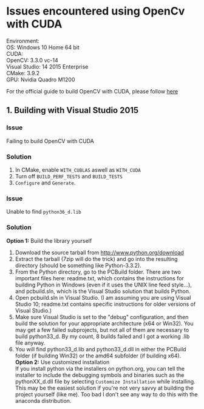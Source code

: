 # Issues encountered using OpenCv with CUDA
Environment:  
OS: Windows 10 Home 64 bit  
CUDA:  
OpenCV:  3.3.0 vc-14  
Visual Studio:  14 2015 Enterprise  
CMake: 3.9.2  
GPU: Nvidia Quadro M1200  

For the official guide to build OpenCV with CUDA, please follow [here](http://docs.opencv.org/master/d3/d52/tutorial_windows_install.html)  

## 1. Building with Visual Studio 2015
### Issue
Failing to build OpenCV with CUDA  
### Solution
1. In CMake, enable `WITH_CUBLAS` aswell as `WITH_CUDA`  
2. Turn off `BUILD_PERF_TESTS` and `BUILD_TESTS` 
3. `Configure` and `Generate`.  
### Issue
Unable to find `python36_d.lib`  
### Solution
__Option 1:__ Build the library yourself  
1. Download the source tarball from <http://www.python.org/download>  
2. Extract the tarball (7zip will do the trick) and go into the resulting directory (should be something like Python-3.3.2).  
3. From the Python directory, go to the PCBuild folder. There are two important files here: readme.txt, which contains the instructions for building Python in Windows (even if it uses the UNIX line feed style...), and pcbuild.sln, which is the Visual Studio solution that builds Python.  
4. Open pcbuild.sln in Visual Studio. (I am assuming you are using Visual Studio 10; readme.txt contains specific instructions for older versions of Visual Studio.)  
5. Make sure Visual Studio is set to the "debug" configuration, and then build the solution for your appropriate architecture (x64 or Win32). You may get a few failed subprojects, but not all of them are necessary to build python33_d. By my count, 8 builds failed and I got a working .lib file anyway.   
6. You will find python33_d.lib and python33_d.dll in either the PCBuild folder (if building Win32) or the amd64 subfolder (if building x64).  
__Option 2:__ Use customized installation  
If you install python via the installers on python.org, you can tell the installer to include the debugging symbols and binaries such as the pythonXX_d.dll file by selecting `Customize Installation` while installing. This may be the easiest solution if you're not very savvy at building the project yourself (like me). Too bad I don't see any way to do this with the anaconda distribution.  